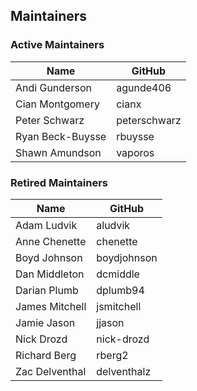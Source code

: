 ## Maintainers

### Active Maintainers
| Name | GitHub |
| --- | --- |
| Andi Gunderson | agunde406 |
| Cian Montgomery | cianx |
| Peter Schwarz | peterschwarz |
| Ryan Beck-Buysse | rbuysse |
| Shawn Amundson | vaporos |

### Retired Maintainers
| Name | GitHub |
| --- | --- |
| Adam Ludvik | aludvik |
| Anne Chenette | chenette |
| Boyd Johnson | boydjohnson |
| Dan Middleton | dcmiddle |
| Darian Plumb | dplumb94 |
| James Mitchell | jsmitchell |
| Jamie Jason | jjason |
| Nick Drozd | nick-drozd |
| Richard Berg | rberg2 |
| Zac Delventhal | delventhalz |
